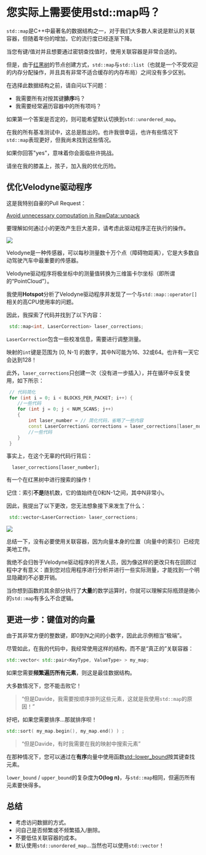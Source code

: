 # 您实际上需要使用std::map吗？

`std::map`是C++中最著名的数据结构之一，对于我们大多数人来说是默认的关联容器，但随着年份的增加，它的流行度已经逐渐下降。

当您有键/值对并且想要通过密钥查找值时，使用关联容器是非常合适的。

但是，由于[红黑树](https://en.wikipedia.org/wiki/Red%E2%80%93black_tree)的节点创建方式，`std::map`与`std::list`（也就是一个不受欢迎的内存分配操作，并且具有非常不适合缓存的内存布局）之间没有多少区别。

在选择此数据结构之前，请自问以下问题：

- 我需要所有对按其键**排序**吗？
- 我需要经常遍历容器中的所有项吗？

如果第一个答案是否定的，则可能希望默认切换到`std::unordered_map`。

在我的所有基准测试中，这总是胜出的。也许我很幸运，也许有些情况下`std::map`表现更好，但我尚未找到这些情况。

如果你回答"yes"，意味着你会面临些许挑战。

请坐在我的膝盖上，孩子，加入我的优化历险。

## 优化Velodyne驱动程序

这是我特别自豪的Pull Request：

[Avoid unnecessary computation in RawData::unpack](https://github.com/ros-drivers/velodyne/pull/194)

要理解如何通过小的更改产生巨大差异，请考虑此驱动程序正在执行的操作。

![](img/velodyne.png)

Velodyne是一种传感器，可以每秒测量数十万个点（障碍物距离），它是大多数自动驾驶汽车中最重要的传感器。

Velodyne驱动程序将极坐标中的测量值转换为三维笛卡尔坐标（即所谓的“PointCloud”）。

我使用**Hotspot**分析了Velodyne驱动程序并发现了一个与`std::map::operator[]`相关的高CPU使用率的问题。

因此，我探索了代码并找到了以下内容：

```C++
 std::map<int, LaserCorrection> laser_corrections;
```

`LaserCorrection`包含一些校准信息，需要进行调整测量。

映射的`int`键是范围为 [0, N-1] 的数字，其中N可能为16、32或64。也许有一天它会达到128！

此外，`laser_corrections`只创建一次（没有进一步插入），并在循环中反复使用，如下所示：

```C++
 // 代码简化
 for (int i = 0; i < BLOCKS_PER_PACKET; i++) {
    //一些代码
    for (int j = 0; j < NUM_SCANS; j++) 
    {   
        int laser_number = // 简化代码，省略了一些内容
        const LaserCorrection& corrections = laser_corrections[laser_number];
        //一些代码
    }
 }
```

事实上，在这个无辜的代码行背后：

      laser_corrections[laser_number];

有一个在红黑树中进行搜索的操作！

记住：索引**不是**随机数，它的值始终在0和N-1之间，其中N非常小。

因此，我提出了以下更改，您无法想象接下来发生了什么：

```C++
 std::vector<LaserCorrection> laser_corrections;
```

![](img/quote.png)

总结一下，没有必要使用关联容器，因为向量本身的位置（向量中的索引）已经完美地工作。

我绝不会归咎于Velodyne驱动程序的开发人员，因为像这样的更改只有在回顾过程中才有意义：直到您对应用程序进行分析并进行一些实际测量，才能找到一个明显隐藏的不必要开销。

当你想到函数的其余部分执行了**大量**的数学运算时，你就可以理解实际瓶颈是微小的`std::map`有多么不合逻辑。

## 更进一步：键值对的向量

由于其非常方便的整数键，即0到N之间的小数字，因此此示例相当“极端”。

尽管如此，在我的代码中，我经常使用这样的结构，而不是“真正的”关联容器：

```C++
std::vector< std::pair<KeyType, ValueType> > my_map;
```

如果您需要**频繁遍历所有元素**，则这是最佳数据结构。

大多数情况下，您不能击败它！

> “但是Davide，我需要按顺序排列这些元素，这就是我使用`std::map`的原因！”

好吧，如果您需要排序...那就排序呗！

```C++
std::sort( my_map.begin(), my_map.end() ) ;
```
> “但是Davide，有时我需要在我的映射中搜索元素”

在那种情况下，您可以通过在**有序**向量中使用函数[std::lower_bound](http://www.cplusplus.com/reference/algorithm/lower_bound/)按其键查找元素。

`lower_bound` / `upper_bound`的复杂度为**O(log n)**，与`std::map`相同，但遍历所有元素要快得多。

## 总结

- 考虑访问数据的方式。
- 问自己是否频繁或不频繁插入/删除。
- 不要低估关联容器的成本。
- 默认使用`std::unordered_map`...当然也可以使用`std::vector`！
